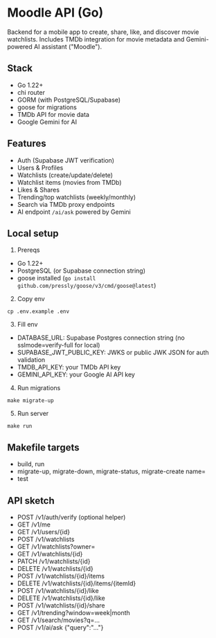 # Moodle API (Go)

Backend for a mobile app to create, share, like, and discover movie watchlists. Includes TMDb integration for movie metadata and Gemini-powered AI assistant ("Moodle").

## Stack
- Go 1.22+
- chi router
- GORM (with PostgreSQL/Supabase)
- goose for migrations
- TMDb API for movie data
- Google Gemini for AI

## Features
- Auth (Supabase JWT verification)
- Users & Profiles
- Watchlists (create/update/delete)
- Watchlist items (movies from TMDb)
- Likes & Shares
- Trending/top watchlists (weekly/monthly)
- Search via TMDb proxy endpoints
- AI endpoint `/ai/ask` powered by Gemini

## Local setup

1. Prereqs
- Go 1.22+
- PostgreSQL (or Supabase connection string)
- goose installed (`go install github.com/pressly/goose/v3/cmd/goose@latest`)

2. Copy env
```
cp .env.example .env
```

3. Fill env
- DATABASE_URL: Supabase Postgres connection string (no sslmode=verify-full for local)
- SUPABASE_JWT_PUBLIC_KEY: JWKS or public JWK JSON for auth validation
- TMDB_API_KEY: your TMDb API key
- GEMINI_API_KEY: your Google AI API key

4. Run migrations
```
make migrate-up
```

5. Run server
```
make run
```

## Makefile targets
- build, run
- migrate-up, migrate-down, migrate-status, migrate-create name=<name>
- test

## API sketch
- POST /v1/auth/verify (optional helper)
- GET /v1/me
- GET /v1/users/{id}
- POST /v1/watchlists
- GET /v1/watchlists?owner=<id>
- GET /v1/watchlists/{id}
- PATCH /v1/watchlists/{id}
- DELETE /v1/watchlists/{id}
- POST /v1/watchlists/{id}/items
- DELETE /v1/watchlists/{id}/items/{itemId}
- POST /v1/watchlists/{id}/like
- DELETE /v1/watchlists/{id}/like
- POST /v1/watchlists/{id}/share
- GET /v1/trending?window=week|month
- GET /v1/search/movies?q=...
- POST /v1/ai/ask {"query":"..."}

